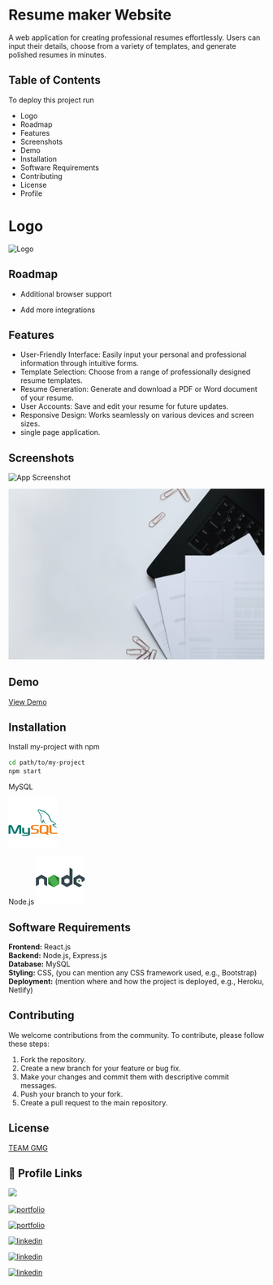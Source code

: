 
# Resume maker Website

A web application for creating professional resumes effortlessly. Users can input their details, choose from a variety of templates, and generate polished resumes in minutes.




## Table of Contents

To deploy this project run
- Logo
- Roadmap
- Features
- Screenshots
- Demo
- Installation
- Software Requirements
- Contributing
- License
- Profile








# Logo

  
![Logo](https://dev-to-uploads.s3.amazonaws.com/uploads/articles/th5xamgrr6se0x5ro4g6.png)



## Roadmap

- Additional browser support

- Add more integrations






## Features

- User-Friendly Interface: Easily input your personal and professional information through intuitive forms.
- Template Selection: Choose from a range of professionally designed resume templates.
- Resume Generation: Generate and download a PDF or Word document of your resume.
- User Accounts: Save and edit your resume for future updates.
- Responsive Design: Works seamlessly on various devices and screen sizes.
- single page application.




## Screenshots

![App Screenshot](https://github.com/guruprasad26gp/dlithe/blob/main/resume-application-employment-form-concept.jpg)


![App Screenshot](https://github.com/guruprasad26gp/dlithe/blob/main/workspace-workplace-office-table.jpg)



## Demo

[View Demo](https://example.com)




## Installation

Install my-project with npm
```bash
cd path/to/my-project
npm start
```

MySQL

![Alt Text](https://github.com/guruprasad26gp/dlithe/blob/main/icons8-mysql-logo.svg)


Node.js
![Alt Text](https://github.com/guruprasad26gp/dlithe/blob/main/icons8-nodejs.svg)




## Software Requirements

**Frontend:** React.js   
**Backend:** Node.js, Express.js  
**Database:** MySQL  
**Styling:** CSS, (you can mention any CSS framework used, e.g., Bootstrap)  
**Deployment:** (mention where and how the project is deployed, e.g., Heroku, Netlify)



## Contributing

We welcome contributions from the community. To contribute, please follow these steps:

1. Fork the repository.
2. Create a new branch for your feature or bug fix.
3. Make your changes and commit them with descriptive commit messages.
4. Push your branch to your fork.
5. Create a pull request to the main repository.


## License

[TEAM GMG](https://choosealicense.com/licenses/mit/)


## 🔗 Profile Links


[![](https://img.shields.io/badge/my_portfolio-000?style=for-the-badge&logo=ko-fi&logoColor=white)](https://katherineoelsner.com/)

[![portfolio](https://img.shields.io/badge/my_portfolio-000?style=for-the-badge&logo=ko-fi&logoColor=white)](https://katherineoelsner.com/)

[![portfolio](https://img.shields.io/badge/my_portfolio-000?style=for-the-badge&logo=ko-fi&logoColor=white)](https://katherineoelsner.com/)

[![linkedin](https://img.shields.io/badge/linkedin-0A66C2?style=for-the-badge&logo=linkedin&logoColor=white)](https://www.linkedin.com/)

[![linkedin](https://img.shields.io/badge/linkedin-0A66C2?style=for-the-badge&logo=linkedin&logoColor=white)](https://www.linkedin.com/)

[![linkedin](https://img.shields.io/badge/linkedin-0A66C2?style=for-the-badge&logo=linkedin&logoColor=white)](https://www.linkedin.com/)
